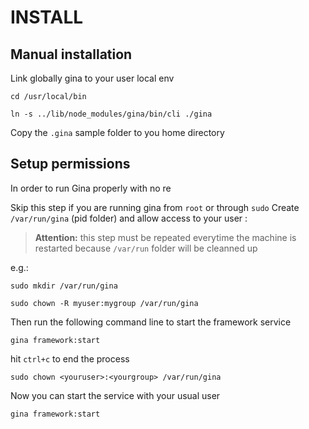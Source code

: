# INSTALL

## Manual installation
Link globally gina to your user local env
```tty
cd /usr/local/bin
```
```tty
ln -s ../lib/node_modules/gina/bin/cli ./gina
```

Copy the `.gina` sample folder to you home directory

## Setup permissions

In order to run Gina properly with no re

Skip this step if you are running gina from `root` or through `sudo`
Create `/var/run/gina` (pid folder) and allow access to your user :


> **Attention:** this step must be repeated everytime the machine is restarted because `/var/run` folder will be cleanned up

e.g.: 
```tty
sudo mkdir /var/run/gina
```
```tty
sudo chown -R myuser:mygroup /var/run/gina
```

Then run the following command line to start the framework service

```tty
gina framework:start
```

hit `ctrl+c` to end the process
```tty
sudo chown <youruser>:<yourgroup> /var/run/gina
```

Now you can start the service with your usual user
```tty
gina framework:start
```